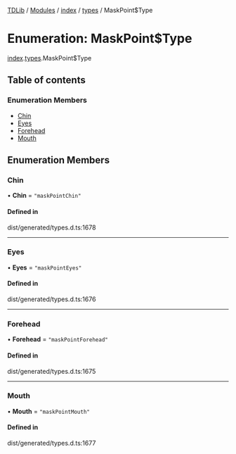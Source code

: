[TDLib](../README.md) / [Modules](../modules.md) / [index](../modules/index.md) / [types](../modules/index.types.md) / MaskPoint$Type

# Enumeration: MaskPoint$Type

[index](../modules/index.md).[types](../modules/index.types.md).MaskPoint$Type

## Table of contents

### Enumeration Members

- [Chin](index.types.MaskPoint_Type.md#chin)
- [Eyes](index.types.MaskPoint_Type.md#eyes)
- [Forehead](index.types.MaskPoint_Type.md#forehead)
- [Mouth](index.types.MaskPoint_Type.md#mouth)

## Enumeration Members

### Chin

• **Chin** = ``"maskPointChin"``

#### Defined in

dist/generated/types.d.ts:1678

___

### Eyes

• **Eyes** = ``"maskPointEyes"``

#### Defined in

dist/generated/types.d.ts:1676

___

### Forehead

• **Forehead** = ``"maskPointForehead"``

#### Defined in

dist/generated/types.d.ts:1675

___

### Mouth

• **Mouth** = ``"maskPointMouth"``

#### Defined in

dist/generated/types.d.ts:1677
